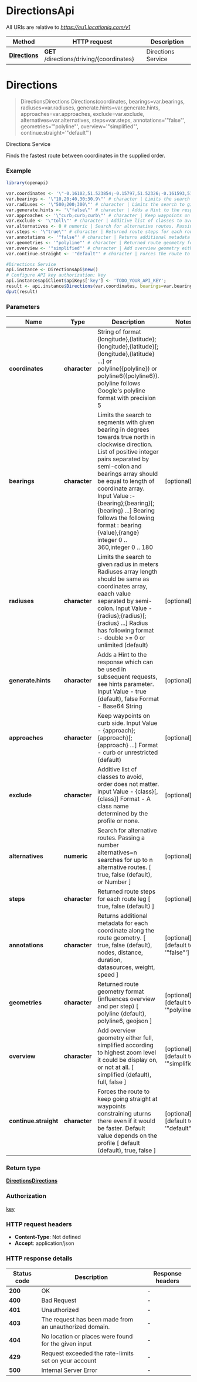 # DirectionsApi

All URIs are relative to *https://eu1.locationiq.com/v1*

Method | HTTP request | Description
------------- | ------------- | -------------
[**Directions**](DirectionsApi.md#Directions) | **GET** /directions/driving/{coordinates} | Directions Service


# **Directions**
> DirectionsDirections Directions(coordinates, bearings=var.bearings, radiuses=var.radiuses, generate.hints=var.generate.hints, approaches=var.approaches, exclude=var.exclude, alternatives=var.alternatives, steps=var.steps, annotations='"false"', geometries='"polyline"', overview='"simplified"', continue.straight='"default"')

Directions Service

Finds the fastest route between coordinates in the supplied order.

### Example
```R
library(openapi)

var.coordinates <- '\"-0.16102,51.523854;-0.15797,51.52326;-0.161593,51.522550\"' # character | String of format {longitude},{latitude};{longitude},{latitude}[;{longitude},{latitude} ...] or polyline({polyline}) or polyline6({polyline6}). polyline follows Google's polyline format with precision 5
var.bearings <- '\"10,20;40,30;30,9\"' # character | Limits the search to segments with given bearing in degrees towards true north in clockwise direction. List of positive integer pairs separated by semi-colon and bearings array should be equal to length of coordinate array. Input Value :- {bearing};{bearing}[;{bearing} ...] Bearing follows the following format : bearing {value},{range} integer 0 .. 360,integer 0 .. 180
var.radiuses <- '\"500;200;300\"' # character | Limits the search to given radius in meters Radiuses array length should be same as coordinates array, eaach value separated by semi-colon. Input Value - {radius};{radius}[;{radius} ...] Radius has following format :- double >= 0 or unlimited (default)
var.generate.hints <- '\"false\"' # character | Adds a Hint to the response which can be used in subsequent requests, see hints parameter. Input Value - true (default), false Format - Base64 String
var.approaches <- '\"curb;curb;curb\"' # character | Keep waypoints on curb side. Input Value - {approach};{approach}[;{approach} ...] Format - curb or unrestricted (default)
var.exclude <- '\"toll\"' # character | Additive list of classes to avoid, order does not matter. input Value - {class}[,{class}] Format - A class name determined by the profile or none.
var.alternatives <- 0 # numeric | Search for alternative routes. Passing a number alternatives=n searches for up to n alternative routes. [ true, false (default), or Number ]
var.steps <- '\"true\"' # character | Returned route steps for each route leg [ true, false (default) ]
var.annotations <- '"false"' # character | Returns additional metadata for each coordinate along the route geometry.  [ true, false (default), nodes, distance, duration, datasources, weight, speed ]
var.geometries <- '"polyline"' # character | Returned route geometry format (influences overview and per step) [ polyline (default), polyline6, geojson ]
var.overview <- '"simplified"' # character | Add overview geometry either full, simplified according to highest zoom level it could be display on, or not at all. [ simplified (default), full, false ]
var.continue.straight <- '"default"' # character | Forces the route to keep going straight at waypoints constraining uturns there even if it would be faster. Default value depends on the profile [ default (default), true, false ]

#Directions Service
api.instance <- DirectionsApi$new()
# Configure API key authorization: key
api.instance$apiClient$apiKeys['key'] <- 'TODO_YOUR_API_KEY';
result <- api.instance$Directions(var.coordinates, bearings=var.bearings, radiuses=var.radiuses, generate.hints=var.generate.hints, approaches=var.approaches, exclude=var.exclude, alternatives=var.alternatives, steps=var.steps, annotations=var.annotations, geometries=var.geometries, overview=var.overview, continue.straight=var.continue.straight)
dput(result)
```

### Parameters

Name | Type | Description  | Notes
------------- | ------------- | ------------- | -------------
 **coordinates** | **character**| String of format {longitude},{latitude};{longitude},{latitude}[;{longitude},{latitude} ...] or polyline({polyline}) or polyline6({polyline6}). polyline follows Google&#39;s polyline format with precision 5 | 
 **bearings** | **character**| Limits the search to segments with given bearing in degrees towards true north in clockwise direction. List of positive integer pairs separated by semi-colon and bearings array should be equal to length of coordinate array. Input Value :- {bearing};{bearing}[;{bearing} ...] Bearing follows the following format : bearing {value},{range} integer 0 .. 360,integer 0 .. 180 | [optional] 
 **radiuses** | **character**| Limits the search to given radius in meters Radiuses array length should be same as coordinates array, eaach value separated by semi-colon. Input Value - {radius};{radius}[;{radius} ...] Radius has following format :- double &gt;&#x3D; 0 or unlimited (default) | [optional] 
 **generate.hints** | **character**| Adds a Hint to the response which can be used in subsequent requests, see hints parameter. Input Value - true (default), false Format - Base64 String | [optional] 
 **approaches** | **character**| Keep waypoints on curb side. Input Value - {approach};{approach}[;{approach} ...] Format - curb or unrestricted (default) | [optional] 
 **exclude** | **character**| Additive list of classes to avoid, order does not matter. input Value - {class}[,{class}] Format - A class name determined by the profile or none. | [optional] 
 **alternatives** | **numeric**| Search for alternative routes. Passing a number alternatives&#x3D;n searches for up to n alternative routes. [ true, false (default), or Number ] | [optional] 
 **steps** | **character**| Returned route steps for each route leg [ true, false (default) ] | [optional] 
 **annotations** | **character**| Returns additional metadata for each coordinate along the route geometry.  [ true, false (default), nodes, distance, duration, datasources, weight, speed ] | [optional] [default to &#39;&quot;false&quot;&#39;]
 **geometries** | **character**| Returned route geometry format (influences overview and per step) [ polyline (default), polyline6, geojson ] | [optional] [default to &#39;&quot;polyline&quot;&#39;]
 **overview** | **character**| Add overview geometry either full, simplified according to highest zoom level it could be display on, or not at all. [ simplified (default), full, false ] | [optional] [default to &#39;&quot;simplified&quot;&#39;]
 **continue.straight** | **character**| Forces the route to keep going straight at waypoints constraining uturns there even if it would be faster. Default value depends on the profile [ default (default), true, false ] | [optional] [default to &#39;&quot;default&quot;&#39;]

### Return type

[**DirectionsDirections**](directions-directions.md)

### Authorization

[key](../README.md#key)

### HTTP request headers

 - **Content-Type**: Not defined
 - **Accept**: application/json

### HTTP response details
| Status code | Description | Response headers |
|-------------|-------------|------------------|
| **200** | OK |  -  |
| **400** | Bad Request |  -  |
| **401** | Unauthorized |  -  |
| **403** | The request has been made from an unauthorized domain. |  -  |
| **404** | No location or places were found for the given input |  -  |
| **429** | Request exceeded the rate-limits set on your account |  -  |
| **500** | Internal Server Error |  -  |

